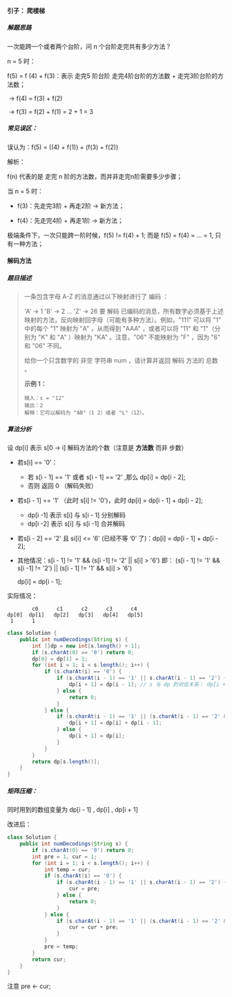 #### 引子： 爬楼梯

##### 解题思路

一次能跨一个或者两个台阶，问 n 个台阶走完共有多少方法？

 n = 5 时：

f(5) = f (4) + f(3)：表示 走完5 阶台阶 走完4阶台阶的方法数 + 走完3阶台阶的方法数；

​	-> f(4) = f(3) + f(2)

​		-> f(3) = f(2) + f(1) = 2 + 1 = 3

##### 常见误区：

误认为：f(5) = ((4) + f(1)) +  (f(3) + f(2))

解析：

f(n) 代表的是 走完 n 阶的方法数，而并非走完n阶需要多少步骤；

当 n = 5 时：

- f(3)：先走完3阶 + 再走2阶 ->  新方法；

- f(4)：先走完4阶 +  再走1阶 -> 新方法；



极端条件下，一次只能跨一阶时候，f(5) != f(4) + 1; 而是 f(5) = f(4) = ... = 1, 只有一种方法；



#### 解码方法

##### 题目描述

>一条包含字母 A-Z 的消息通过以下映射进行了 编码 ：
>
>'A' -> 1
>'B' -> 2
>...
>'Z' -> 26
>要 解码 已编码的消息，所有数字必须基于上述映射的方法，反向映射回字母（可能有多种方法）。例如，"111" 可以将 "1" 中的每个 "1" 映射为 "A" ，从而得到 "AAA" ，或者可以将 "11" 和 "1"（分别为 "K" 和 "A" ）映射为 "KA" 。注意，"06" 不能映射为 "F" ，因为 "6" 和 "06" 不同。
>
>给你一个只含数字的 非空 字符串 num ，请计算并返回 解码 方法的 总数 。
>
>**示例 1：**
>
>```
>输入：s = "12"
>输出：2
>解释：它可以解码为 "AB"（1 2）或者 "L"（12）。
>```



##### 算法分析

设 dp[i] 表示 s[0 -> i] 解码方法的个数（注意是 **方法数** 而非 步数）

- 若s[i] == '0'：

    - 若 s[i - 1] == '1' 或者 s[i - 1] == '2' ,那么 dp[i] = dp[i - 2]; 
    - 否则 返回 0 （解码失败）

- 若s[i - 1] == '1' （此时 s[i] != '0')，此时 dp[i] = dp[i - 1] + dp[i - 2];

    - dp[i -1] 表示 s[i] 与 s[i - 1] 分别解码
    - dp[i -2] 表示 s[i] 与 s[i -1] 合并解码

- 若s[i - 2] == '2' 且 si[i] <= '6' (已经不等 ‘0’ 了)：dp[i] = dp[i - 1] + dp[i - 2];

- 其他情况：s[i - 1] != '1' && (s[i -1] != '2' || s[i] > '6')  即： (s[i - 1] != '1' &&  s[i -1] != '2') || (s[i - 1] != '1'  &&  s[i] > '6')

    dp[i] = dp[i - 1];



实际情况：

```
	    c0		c1 		c2		c3		c4
dp[0]  dp[1]   dp[2]   dp[3]   dp[4]   dp[5]
 1      1
```

```java
class Solution {
    public int numDecodings(String s) {
        int []dp = new int[s.length() + 1];
        if (s.charAt(0) == '0') return 0;
        dp[0] = dp[1] = 1;
        for (int i = 1; i < s.length(); i++) {
            if (s.charAt(i) == '0') {
                if (s.charAt(i - 1) == '1' || s.charAt(i - 1) == '2') {
                    dp[i + 1] = dp[i - 1]; // s 与 dp 的对应关系： dp[i + 1] ~ s[i]
                } else {
                    return 0;
                }
            } else {
                if (s.charAt(i - 1) == '1' || (s.charAt(i - 1) == '2' && s.charAt(i) <= '6')) {
                    dp[i + 1] = dp[i] + dp[i - 1];
                } else {
                    dp[i + 1] = dp[i];
                }
            }
        }
        return dp[s.length()];
    }
}
```



##### 矩阵压缩：

同时用到的数组变量为 dp[i - 1] , dp[i] , dp[i + 1]

改进后：

```java
class Solution {
    public int numDecodings(String s) {
        if (s.charAt(0) == '0') return 0;
        int pre = 1, cur = 1;
        for (int i = 1; i < s.length(); i++) {
            int temp = cur;
            if (s.charAt(i) == '0') {
                if (s.charAt(i - 1) == '1' || s.charAt(i - 1) == '2') {
                    cur = pre;
                } else {
                    return 0;
                }
            } else {
                if (s.charAt(i - 1) == '1' || (s.charAt(i - 1) == '2' && s.charAt(i) <= '6')) {
                    cur = cur + pre;
                }
            }
            pre = temp;
        }
        return cur;
    }
}
```

注意  pre <- cur;



